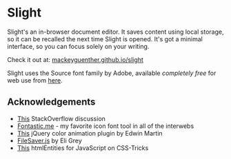 # Slight
Slight's an in-browser document editor. It saves content using local storage, so it can be recalled the next time Slight is opened. It's got a minimal interface, so you can focus solely on your writing.

Check it out at: [mackeyguenther.github.io/slight](http://mackeyguenther.github.io/slight/)

Slight uses the Source font family by Adobe, available *completely free* for web use from [here](https://edgewebfonts.adobe.com).

## Acknowledgements
+ [This](http://stackoverflow.com/questions/2176861/javascript-get-clipboard-data-on-paste-event-cross-browser) StackOverflow discussion
+ [Fontastic.me](http://fontastic.me) - my favorite icon font tool in all of the interwebs
+ [This](http://www.bitstorm.org/jquery/color-animation/) jQuery color animation plugin by Edwin Martin
+ [FileSaver.js](https://github.com/eligrey/FileSaver.js) by Eli Grey
+ [This](http://css-tricks.com/snippets/javascript/htmlentities-for-javascript/) htmlEntities for JavaScript on CSS-Tricks
